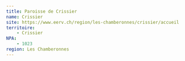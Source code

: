```yaml
---
title: Paroisse de Crissier
name: Crissier
site: https://www.eerv.ch/region/les-chamberonnes/crissier/accueil
territoire:
    - Crissier
NPA:
    - 1023
region: Les Chamberonnes
---
```

